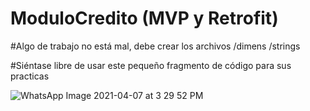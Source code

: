 # ModuloCredito (MVP y Retrofit)
 
#Algo de trabajo no está mal, debe crear los archivos 
/dimens
/strings

#Siéntase libre de usar este pequeño fragmento de código para sus practicas 

![WhatsApp Image 2021-04-07 at 3 29 52 PM](https://user-images.githubusercontent.com/68208221/113936670-b5d23f00-97bd-11eb-8d5d-975ee67b1156.jpeg)
